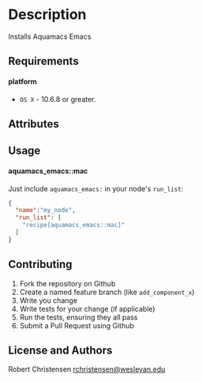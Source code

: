 Description
===========
Installs Aquamacs Emacs

Requirements
------------
#### platform
- `OS X` - 10.6.8 or greater.

Attributes
----------

Usage
-----
#### aquamacs_emacs::mac

Just include `aquamacs_emacs:` in your node's `run_list`:

```json
{
  "name":"my_node",
  "run_list": [
    "recipe[aquamacs_emacs::mac]"
  ]
}
```

Contributing
------------

1. Fork the repository on Github
2. Create a named feature branch (like `add_component_x`)
3. Write you change
4. Write tests for your change (if applicable)
5. Run the tests, ensuring they all pass
6. Submit a Pull Request using Github

License and Authors
-------------------
Robert Christensen <rchristensen@wesleyan.edu> 
